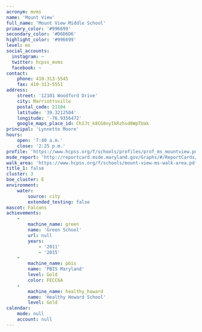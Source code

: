 ```yaml
---
acronym: mvms
name: 'Mount View'
full_name: 'Mount View Middle School'
primary_color: '#996699'
secondary_color: '#D6D6D6'
highlight_color: '#996699'
level: ms
social_accounts:
  instagram: ~
  twitter: hcpss_mvms
  facebook: ~
contact:
    phone: 410-313-5545
    fax: 410-313-5551
address:
    street: '12101 Woodford Drive'
    city: Marriottsville
    postal_code: 21104
    latitude: '39.3212504'
    longitude: '-76.9356472'
    google_maps_place_id: ChIJt_k8CG8nyIkRzhsd8WpTUak
principal: 'Lynnette Moore'
hours:
    open: '7:40 a.m.'
    close: '2:25 p.m.'
profile: 'https://www.hcpss.org/f/schools/profiles/prof_ms_mountview.pdf'
msde_report: 'http://reportcard.msde.maryland.gov/Graphs/#/ReportCards/ReportCardSchool/1//1/13/0304/'
walk_area: 'https://www.hcpss.org/f/schools/mount-view-ms-walk-area.pdf'
title_1: false
cluster: 3
boe_cluster: E
environment:
    water:
        source: city
        extended_testing: false
mascot: Falcons
achievements:
    -
        machine_name: green
        name: 'Green School'
        url: null
        years:
            - '2011'
            - '2015'
    -
        machine_name: pbis
        name: 'PBIS Maryland'
        level: Gold
        color: FECC6A
    -
        machine_name: healthy_howard
        name: 'Healthy Howard School'
        level: Gold
calendar:
    mode: null
    account: null
---
```

